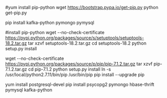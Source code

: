 
 #yum install pip-python
 wget https://bootstrap.pypa.io/get-pip.py
 python get-pip.py 

pip install kafka-python pymongo pymysql

#install pip-python
wget --no-check-certificate https://pypi.python.org/packages/source/s/setuptools/setuptools-18.2.tar.gz
tar xzvf setuptools-18.2.tar.gz
cd setuptools-18.2
python setup.py install

wget --no-check-certificate https://pypi.python.org/packages/source/p/pip/pip-7.1.2.tar.gz
tar xzvf pip-7.1.2.tar.gz
cd pip-7.1.2
python setup.py install
ln -s /usr/local/python2.7.11/bin/pip /usr/bin/pip
pip install --upgrade pip


yum install postgresql-devel
pip install psycopg2 pymongo hbase-thrift pymysql kafka-python
